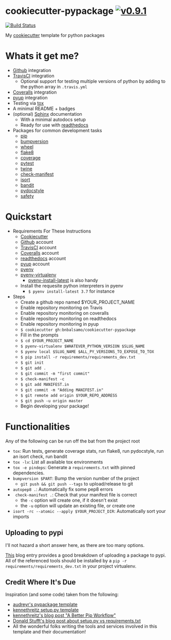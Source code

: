 # cookiecutter-pypackage [![v0.9.1](https://img.shields.io/badge/version-0.9.1-blue.svg)](https://github.com/bnbalsamo/cookiecutter-pypackage/releases)

[![Build Status](https://travis-ci.org/bnbalsamo/cookiecutter-pypackage.svg?branch=master)](https://travis-ci.org/bnbalsamo/cookiecutter-pypackage)

My [cookiecutter](https://github.com/audreyr/cookiecutter) template for python packages

# Whats it get me?
- [Github](https://github.com/) integration
- [TravisCI](https://travis-ci.org/) integration
    - Optional support for testing multiple versions of python by adding to the python array in ```.travis.yml```
- [Coveralls](https://coveralls.io/) integration
- [pyup](https://pyup.io/) integration
- Testing via [tox](https://tox.readthedocs.io/en/latest/)
- A minimal README + badges
- (optional) [Sphinx](http://www.sphinx-doc.org) documentation
    - With a minimal autodocs setup
    - Ready for use with [readthedocs](https://readthedocs.org/)
- Packages for common development tasks
    - [pip](https://pip.pypa.io/en/latest/)
    - [bumpversion](https://github.com/peritus/bumpversion)
    - [wheel](http://pythonwheels.com/)
    - [flake8](http://flake8.pycqa.org/en/latest/)
    - [coverage](https://coverage.readthedocs.io/en/latest/)
    - [pytest](https://docs.pytest.org/en/latest/)
    - [twine](https://pypi.python.org/pypi/twine)
    - [check-manifest](https://github.com/mgedmin/check-manifest)
    - [isort](https://github.com/timothycrosley/isort)
    - [bandit](https://github.com/PyCQA/bandit)
    - [pydocstyle](www.pydocstyle.org/en/latest/)
    - [safety](https://pyup.io/docs/safety/installation-and-usage/)

# Quickstart

- Requirements For These Instructions
    - [Cookiecutter](https://github.com/audreyr/cookiecutter)
    - [Github](https://github.com/) account
    - [TravisCI](https://travis-ci.org/) account
    - [Coveralls](https://coveralls.io/) account
    - [readthedocs](https://readthedocs.org/) account
    - [pyup](https://pyup.io/) account
    - [pyenv](https://github.com/pyenv/pyenv)
    - [pyenv-virtualenv](https://github.com/pyenv/pyenv-virtualenv)
        - [pyenv-install-latest](https://github.com/momo-lab/pyenv-install-latest) is also handy
    - Install the requesite python interpreters in pyenv
        - ```$ pyenv install-latest 3.7``` for instance
- Steps
    - Create a github repo named $YOUR_PROJECT_NAME
    - Enable repository monitoring on Travis
    - Enable repository monitoring on coveralls
    - Enable repository monitoring on readthedocs
    - Enable repository monitoring in pyup
    - ```$ cookiecutter gh:bnbalsamo/cookiecutter-pypackage```
    - Fill in the prompts
    - ```$ cd $YOUR_PROJECT_NAME```
    - ```$ pyenv-virtualenv $WHATEVER_PYTHON_VERSION $SLUG_NAME```
    - ```$ pyenv local $SLUG_NAME $ALL_PY_VERSIONS_TO_EXPOSE_TO_TOX```
    - ```$ pip install -r requirements/requirements_dev.txt```
    - ```$ git init```
    - ```$ git add .```
    - ```$ git commit -m "first commit"```
    - ```$ check-manifest -c```
    - ```$ git add MANIFEST.in```
    - ```$ git commit -m "Adding MANIFEST.in"```
    - ```$ git remote add origin $YOUR_REPO_ADDRESS```
    - ```$ git push -u origin master```
    - Begin developing your package!

# Functionalities

Any of the following can be run off the bat from the project root

* ```tox```: Run tests, generate coverage stats, run flake8, run pydocstyle, run an isort check, run bandit
* ```tox -lv```: List all available tox environments
* ```tox -e pindeps```: Generate a ```requirements.txt``` with pinned dependencies.
* ```bumpversion $PART```: Bump the version number of the project
    * ```git push && git push --tags``` to upload/release to git
* ```autopep8 .```: Automatically fix some pep8 errors
* ``` check-manifest .```: Check that your manifest file is correct
    * the ```-c``` option will create one, if it doesn't exist
    * the ```-u``` option will update an existing file, or create one
* ```isort -rc --atomic --apply $YOUR_PROJECT_DIR```: Automatically sort your imports

## Uploading to pypi

I'll not hazard a short answer here, as there are too many options.

[This](https://hynek.me/articles/sharing-your-labor-of-love-pypi-quick-and-dirty/) blog
entry provides a good breakdown of uploading a package to pypi. All of the referenced
tools should be installed by a ```pip -r requirements/requirements_dev.txt``` in your project
virtualenv.


## Credit Where It's Due

Inspiration (and some code) taken from the following:
* [audreyr's pypackage template](https://github.com/audreyr/cookiecutter-pypackage)
* [kennethreitz setup.py template](https://github.com/kennethreitz/setup.py/blob/master/setup.py)
* [kennethreitz's blog post "A Better Pip Workflow"](https://www.kennethreitz.org/essays/a-better-pip-workflow)
* [Donald Stufft's blog post about setup.py vs requirements.txt](https://caremad.io/posts/2013/07/setup-vs-requirement/)
* All the wonderful folks writing the tools and services involved in this template and their documentation!
